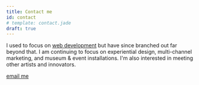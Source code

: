 ```yaml
---
title: Contact me
id: contact
# template: contact.jade
draft: true
---
```


I used to focus on <a href="http://web.archive.org/web/20100215134843/http://jessefulton.com/portfolio/index/category/type/web-development">web development</a> but have since branched out far beyond that. I am continuing to focus on experiential design, multi-channel marketing, and museum & event installations. I'm also interested in meeting other artists and innovators.

<p class="emailcaptcha"><a href="http://www.google.com/recaptcha/mailhide/d?k=01aYxFPWtuAKCOp9PE2ZwnuA==&amp;c=tffQd1_HmEeNZW9FtjAzBum7SyX5nK-FMswbWQEQBh8=" onclick="window.open('http://www.google.com/recaptcha/mailhide/d?k\07501aYxFPWtuAKCOp9PE2ZwnuA\75\75\46c\75tffQd1_HmEeNZW9FtjAzBum7SyX5nK-FMswbWQEQBh8\075', '', 'toolbar=0,scrollbars=0,location=0,statusbar=0,menubar=0,resizable=0,width=500,height=300'); return false;" title="Reveal this e-mail address">email me</a>
</p>
